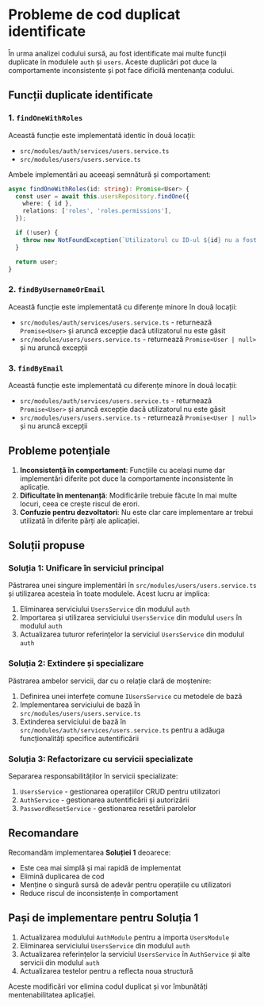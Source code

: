 # Probleme de cod duplicat identificate

În urma analizei codului sursă, au fost identificate mai multe funcții duplicate în modulele `auth` și `users`. Aceste duplicări pot duce la comportamente inconsistente și pot face dificilă mentenanța codului.

## Funcții duplicate identificate

### 1. `findOneWithRoles`

Această funcție este implementată identic în două locații:
- `src/modules/auth/services/users.service.ts`
- `src/modules/users/users.service.ts`

Ambele implementări au aceeași semnătură și comportament:
```typescript
async findOneWithRoles(id: string): Promise<User> {
  const user = await this.usersRepository.findOne({
    where: { id },
    relations: ['roles', 'roles.permissions'],
  });

  if (!user) {
    throw new NotFoundException(`Utilizatorul cu ID-ul ${id} nu a fost găsit`);
  }

  return user;
}
```

### 2. `findByUsernameOrEmail`

Această funcție este implementată cu diferențe minore în două locații:
- `src/modules/auth/services/users.service.ts` - returnează `Promise<User>` și aruncă excepție dacă utilizatorul nu este găsit
- `src/modules/users/users.service.ts` - returnează `Promise<User | null>` și nu aruncă excepții

### 3. `findByEmail`

Această funcție este implementată cu diferențe minore în două locații:
- `src/modules/auth/services/users.service.ts` - returnează `Promise<User>` și aruncă excepție dacă utilizatorul nu este găsit
- `src/modules/users/users.service.ts` - returnează `Promise<User | null>` și nu aruncă excepții

## Probleme potențiale

1. **Inconsistență în comportament**: Funcțiile cu același nume dar implementări diferite pot duce la comportamente inconsistente în aplicație.
2. **Dificultate în mentenanță**: Modificările trebuie făcute în mai multe locuri, ceea ce crește riscul de erori.
3. **Confuzie pentru dezvoltatori**: Nu este clar care implementare ar trebui utilizată în diferite părți ale aplicației.

## Soluții propuse

### Soluția 1: Unificare în serviciul principal

Păstrarea unei singure implementări în `src/modules/users/users.service.ts` și utilizarea acesteia în toate modulele. Acest lucru ar implica:

1. Eliminarea serviciului `UsersService` din modulul `auth`
2. Importarea și utilizarea serviciului `UsersService` din modulul `users` în modulul `auth`
3. Actualizarea tuturor referințelor la serviciul `UsersService` din modulul `auth`

### Soluția 2: Extindere și specializare

Păstrarea ambelor servicii, dar cu o relație clară de moștenire:

1. Definirea unei interfețe comune `IUsersService` cu metodele de bază
2. Implementarea serviciului de bază în `src/modules/users/users.service.ts`
3. Extinderea serviciului de bază în `src/modules/auth/services/users.service.ts` pentru a adăuga funcționalități specifice autentificării

### Soluția 3: Refactorizare cu servicii specializate

Separarea responsabilităților în servicii specializate:

1. `UsersService` - gestionarea operațiilor CRUD pentru utilizatori
2. `AuthService` - gestionarea autentificării și autorizării
3. `PasswordResetService` - gestionarea resetării parolelor

## Recomandare

Recomandăm implementarea **Soluției 1** deoarece:
- Este cea mai simplă și mai rapidă de implementat
- Elimină duplicarea de cod
- Menține o singură sursă de adevăr pentru operațiile cu utilizatori
- Reduce riscul de inconsistențe în comportament

## Pași de implementare pentru Soluția 1

1. Actualizarea modulului `AuthModule` pentru a importa `UsersModule`
2. Eliminarea serviciului `UsersService` din modulul `auth`
3. Actualizarea referințelor la serviciul `UsersService` în `AuthService` și alte servicii din modulul `auth`
4. Actualizarea testelor pentru a reflecta noua structură

Aceste modificări vor elimina codul duplicat și vor îmbunătăți mentenabilitatea aplicației.
